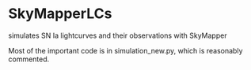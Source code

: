 # SkyMapperLCs
simulates SN Ia lightcurves and their observations with SkyMapper

Most of the important code is in simulation_new.py, which is reasonably commented.
